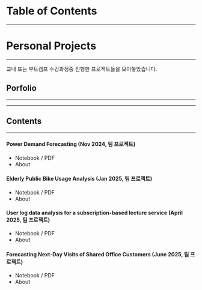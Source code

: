 # Table of Contents
---

# Personal Projects
---
교내 또는 부트캠프 수강과정중 진행한 프로젝트들을 모아놓았습니다.
## Porfolio
---
---
## Contents
---
#### Power Demand Forecasting (Nov 2024, 팀 프로젝트)
- Notebook / PDF
- About

#### Elderly Public Bike Usage Analysis (Jan 2025, 팀 프로젝트)
- Notebook / PDF
- About

#### User log data analysis for a subscription-based lecture service (April 2025, 팀 프로젝트)
- Notebook / PDF
- About

#### Forecasting Next-Day Visits of Shared Office Customers (June 2025, 팀 프로젝트)
- Notebook / PDF
- About
